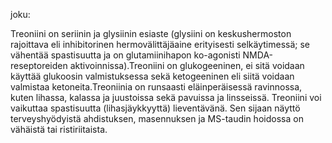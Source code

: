 

joku:

Treoniini on seriinin ja glysiinin esiaste (glysiini on keskushermoston rajoittava eli inhibitorinen hermovälittäjäaine erityisesti selkäytimessä; se vähentää spastisuutta ja on glutamiinihapon ko-agonisti NMDA-reseptoreiden aktivoinnissa).Treoniini on glukogeeninen, ei sitä voidaan käyttää glukoosin valmistuksessa sekä ketogeeninen eli siitä voidaan valmistaa ketoneita.Treoniinia on runsaasti eläinperäisessä ravinnossa, kuten lihassa, kalassa ja juustoissa sekä pavuissa ja linsseissä. Treoniini voi vaikuttaa spastisuutta (lihasjäykkyyttä) lieventävänä. Sen sijaan näyttö terveyshyödyistä ahdistuksen, masennuksen ja MS-taudin hoidossa on vähäistä tai ristiriitaista.
